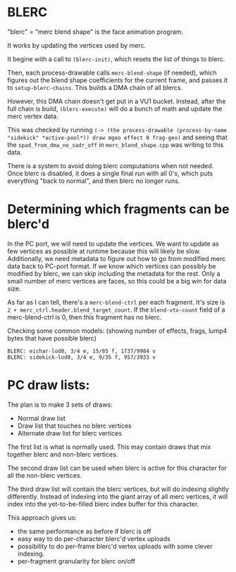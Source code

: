 # BLERC
"blerc" = "merc blend shape" is the face animation program.

It works by updating the vertices used by merc.

It begine with a call to `(blerc-init)`, which resets the list of things to blerc.

Then, each process-drawable calls `merc-blend-shape` (if needed), which figures out the blend shape coefficients for the current frame, and passes it to `setup-blerc-chains`. This builds a DMA chain of all blercs.

However, this DMA chain doesn't get put in a VU1 bucket. Instead, after the full chain is build, `(blerc-execute)` will do a bunch of math and update the merc vertex data.

This was checked by running `(-> (the process-drawable (process-by-name "sidekick" *active-pool*)) draw mgeo effect 0 frag-geo)` and seeing that the `spad_from_dma_no_sadr_off` in `merc_blend_shape.cpp` was writing to this data.

There is a system to avoid doing blerc computations when not needed. Once blerc is disabled, it does a single final run with all 0's, which puts everything "back to normal", and then blerc no longer runs.

# Determining which fragments can be blerc'd
In the PC port, we will need to update the vertices. We want to update as few vertices as possible at runtime because this will likely be slow.  Additionally, we need metadata to figure out how to go from modified merc data back to PC-port format. If we know which vertices can possibly be modified by blerc, we can skip including the metadata for the rest. Only a small number of merc vertices are faces, so this could be a big win for data size.

As far as I can tell, there's a `merc-blend-ctrl` per each fragment. It's size is `2 + merc_ctrl.header.blend_target_count`. If the `blend-vtx-count` field of a merc-blend-ctrl is 0, then this fragment has no blerc.

Checking some common models:
(showing number of effects, frags, lump4 bytes that have possible blerc)
```
BLERC: eichar-lod0, 3/4 e, 15/85 f, 1737/9984 v
BLERC: sidekick-lod0, 3/4 e, 9/35 f, 957/3933 v
```

# PC draw lists:
The plan is to make 3 sets of draws:
- Normal draw list
- Draw list that touches no blerc vertices
- Alternate draw list for blerc vertices

The first list is what is normally used. This may contain draws that mix together blerc and non-blerc vertices.

The second draw list can be used when blerc is active for this character for all the non-blerc vertices.

The third draw list will contain the blerc vertices, but will do indexing slightly differently. Instead of indexing into the giant array of all merc vertices, it will index into the yet-to-be-filled blerc index buffer for this character.

This approach gives us:
- the same performance as before if blerc is off
- easy way to do per-character blerc'd vertex uploads
- possibility to do per-frame blerc'd vertex uploads with some clever indexing.
- per-fragment granularity for blerc on/off